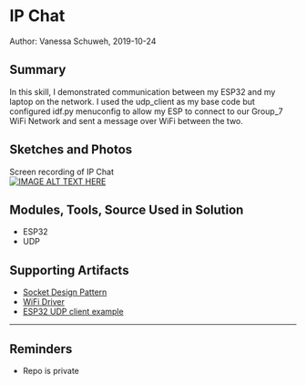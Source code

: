 #  IP Chat

Author: Vanessa Schuweh, 2019-10-24

## Summary
In this skill, I demonstrated communication between my ESP32 and my laptop on the network. I used the udp_client as my base code but configured idf.py menuconfig to allow my ESP to connect to our Group_7 WiFi Network and sent a message over WiFi between the two.

## Sketches and Photos
Screen recording of IP Chat                     
[![IMAGE ALT TEXT HERE](https://img.youtube.com/vi/IFyzaBrMeyc/0.jpg)](https://www.youtube.com/watch?v=IFyzaBrMeyc)

## Modules, Tools, Source Used in Solution
* ESP32
* UDP

## Supporting Artifacts
* [Socket Design Pattern](http://whizzer.bu.edu/briefs/design-patterns/dp-sockets)
* [WiFi Driver](https://esp-idf.readthedocs.io/en/latest/api-guides/wifi.html#)
* [ESP32 UDP client example](https://github.com/espressif/esp-idf/tree/master/examples/protocols/sockets/udp_client)

-----

## Reminders
- Repo is private
